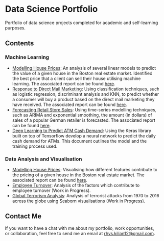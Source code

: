# Data Science Portfolio
Portfolio of data science projects completed for academic and self-learning purposes. 

## Contents

### Machine Learning
* [Modelling House Prices](../master/modelling-house-prices/models.ipynb): An analysis of several linear models to predict the value of a given house in the Boston real estate market. Identified the best price that a client can sell their house utilising machine learning. The associated report can be found [here](../master/modelling-house-prices.pdf).
* [Response to Direct Mail Marketing](../master/modelling-consumer-response.ipynb): Using classification techniques, such as logistic regression, discriminant analysis and KNN, to predict whether a consumer will buy a product based on the direct mail marketing they have received. The associated report can be found [here](../master/modelling-consumer-response.pdf).
* [Forecasting Retail Store Sales](../master/forecasting-rossmann-sales.ipynb): Using time-series modelling techniques, such as ARIMA and exponential smoothing, the amount (in dollars) of sales of a popular German retailer is forecasted. The associated report can be found [here](../master/forecasting-rossmann-sales.pdf).
* [Deep Learning to Predict ATM Cash Demand](../master/predicting-atm-cash.pdf): Using the Keras library built on top of Tensorflow develop a neural network to predict the daily cash demand for ATMs. This document outlines the model and the training process used. 

### Data Analysis and Visualisation
* [Modelling House Prices](../master/modelling-house-prices/EDA.ipynb): Visualising how different features contribute to the pricing of a given house in the Boston real estate market. The associated report can be found [here](../master/modelling-house-prices.pdf).
* [Employee Turnover](../master/modelling-employee-turnover.ipynb): Analysis of the factors which contribute to employee turnover (Work in Progress).
* [Global Terrorism Analysis](../master/global-terrorism_analysis.ipynb): Analysis of terrorist attacks from 1970 to 2016 across the globe using Seaborn visualisations (Work in Progress).

## Contact Me
If you want to have a chat with me about my portfolio, work opportunities, or collaboration, feel free to send me an email at [rhys.kilian12@gmail.com](mailto:rhys.kilian12@gmail.com).
